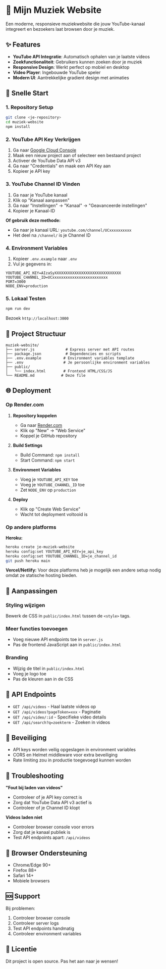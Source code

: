 # 🎵 Mijn Muziek Website

Een moderne, responsieve muziekwebsite die jouw YouTube-kanaal integreert en bezoekers laat browsen door je muziek.

## ✨ Features

- **YouTube API Integratie**: Automatisch ophalen van je laatste videos
- **Zoekfunctionaliteit**: Gebruikers kunnen zoeken door je muziek
- **Responsive Design**: Werkt perfect op mobiel en desktop
- **Video Player**: Ingebouwde YouTube speler
- **Modern UI**: Aantrekkelijke gradient design met animaties

## 🚀 Snelle Start

### 1. Repository Setup
```bash
git clone <je-repository>
cd muziek-website
npm install
```

### 2. YouTube API Key Verkrijgen

1. Ga naar [Google Cloud Console](https://console.cloud.google.com/)
2. Maak een nieuw project aan of selecteer een bestaand project
3. Activeer de YouTube Data API v3
4. Ga naar "Credentials" en maak een API Key aan
5. Kopieer je API key

### 3. YouTube Channel ID Vinden

1. Ga naar je YouTube kanaal
2. Klik op "Kanaal aanpassen"
3. Ga naar "Instellingen" → "Kanaal" → "Geavanceerde instellingen"
4. Kopieer je Kanaal-ID

**Of gebruik deze methode:**
- Ga naar je kanaal URL: `youtube.com/channel/UCxxxxxxxxxx`
- Het deel na `/channel/` is je Channel ID

### 4. Environment Variables

1. Kopieer `.env.example` naar `.env`
2. Vul je gegevens in:
```env
YOUTUBE_API_KEY=AIzaSyXXXXXXXXXXXXXXXXXXXXXXXXXXXXXX
YOUTUBE_CHANNEL_ID=UCxxxxxxxxxxxxxxxxxxxxxxxxx
PORT=3000
NODE_ENV=production
```

### 5. Lokaal Testen
```bash
npm run dev
```
Bezoek `http://localhost:3000`

## 📁 Project Structuur

```
muziek-website/
├── server.js              # Express server met API routes
├── package.json           # Dependencies en scripts
├── .env.example          # Environment variables template
├── .env                  # Je persoonlijke environment variables
├── public/
│   └── index.html        # Frontend HTML/CSS/JS
└── README.md            # Deze file
```

## 🌐 Deployment

### Op Render.com

1. **Repository koppelen**
   - Ga naar [Render.com](https://render.com)
   - Klik op "New" → "Web Service"
   - Koppel je GitHub repository

2. **Build Settings**
   - Build Command: `npm install`
   - Start Command: `npm start`

3. **Environment Variables**
   - Voeg je `YOUTUBE_API_KEY` toe
   - Voeg je `YOUTUBE_CHANNEL_ID` toe
   - Zet `NODE_ENV` op `production`

4. **Deploy**
   - Klik op "Create Web Service"
   - Wacht tot deployment voltooid is

### Op andere platforms

**Heroku:**
```bash
heroku create je-muziek-website
heroku config:set YOUTUBE_API_KEY=je_api_key
heroku config:set YOUTUBE_CHANNEL_ID=je_channel_id
git push heroku main
```

**Vercel/Netlify:**
Voor deze platforms heb je mogelijk een andere setup nodig omdat ze statische hosting bieden.

## 🎨 Aanpassingen

### Styling wijzigen
Bewerk de CSS in `public/index.html` tussen de `<style>` tags.

### Meer functies toevoegen
- Voeg nieuwe API endpoints toe in `server.js`
- Pas de frontend JavaScript aan in `public/index.html`

### Branding
- Wijzig de titel in `public/index.html`
- Voeg je logo toe
- Pas de kleuren aan in de CSS

## 🔧 API Endpoints

- `GET /api/videos` - Haal laatste videos op
- `GET /api/videos?pageToken=xxx` - Paginatie
- `GET /api/video/:id` - Specifieke video details
- `GET /api/search?q=zoekterm` - Zoeken in videos

## 🔐 Beveiliging

- API keys worden veilig opgeslagen in environment variables
- CORS en Helmet middleware voor extra beveiliging
- Rate limiting zou in productie toegevoegd kunnen worden

## 🐛 Troubleshooting

**"Fout bij laden van videos"**
- Controleer of je API key correct is
- Zorg dat YouTube Data API v3 actief is
- Controleer of je Channel ID klopt

**Videos laden niet**
- Controleer browser console voor errors
- Zorg dat je kanaal publiek is
- Test API endpoints apart: `/api/videos`

## 📱 Browser Ondersteuning

- Chrome/Edge 90+
- Firefox 88+
- Safari 14+
- Mobiele browsers

## 🆘 Support

Bij problemen:
1. Controleer browser console
2. Controleer server logs
3. Test API endpoints handmatig
4. Controleer environment variables

## 📄 Licentie

Dit project is open source. Pas het aan naar je wensen!
